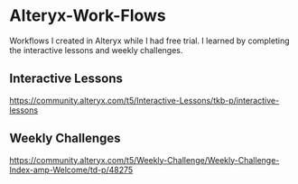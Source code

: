 # Alteryx-Work-Flows
Workflows I created in Alteryx while I had free trial. I learned by completing the interactive lessons and weekly challenges.

## Interactive Lessons
https://community.alteryx.com/t5/Interactive-Lessons/tkb-p/interactive-lessons

## Weekly Challenges 
https://community.alteryx.com/t5/Weekly-Challenge/Weekly-Challenge-Index-amp-Welcome/td-p/48275
